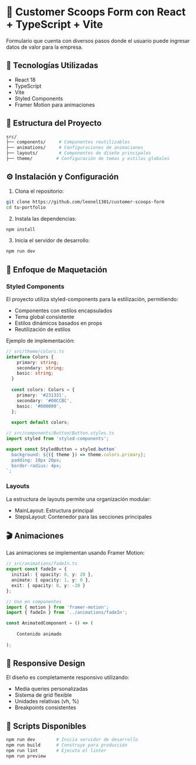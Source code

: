 # 🎨 Customer Scoops Form con React + TypeScript + Vite

Formulario que cuenta con diversos pasos donde el usuario puede ingresar datos de valor para la empresa.

## 🚀 Tecnologías Utilizadas

- React 18
- TypeScript
- Vite
- Styled Components
- Framer Motion para animaciones

## 📁 Estructura del Proyecto

```bash
src/
├── components/     # Componentes reutilizables
├── animations/     # Configuraciones de animaciones
├── layouts/        # Componentes de diseño principales
├── theme/         # Configuración de temas y estilos globales
```

## ⚙️ Instalación y Configuración

1. Clona el repositorio:
```bash
git clone https://github.com/leonel1301/customer-scoops-form
cd tu-portfolio
```

2. Instala las dependencias:
```bash
npm install
```

3. Inicia el servidor de desarrollo:
```bash
npm run dev
```

## 💅 Enfoque de Maquetación

### Styled Components
El proyecto utiliza styled-components para la estilización, permitiendo:
- Componentes con estilos encapsulados
- Tema global consistente
- Estilos dinámicos basados en props
- Reutilización de estilos

Ejemplo de implementación:
```typescript
// src/theme/colors.ts
interface Colors {
    primary: string;
    secondary: string;
    basic: string;
  }
  
  const colors: Colors = {
    primary: '#231331',
    secondary: '#00CCBC',
    basic: '#000000',
  };
  
  export default colors;

// src/components/Button/Button.styles.ts
import styled from 'styled-components';

export const StyledButton = styled.button`
  background: ${({ theme }) => theme.colors.primary};
  padding: 10px 20px;
  border-radius: 4px;
`;
```

### Layouts
La estructura de layouts permite una organización modular:
- MainLayout: Estructura principal
- StepsLayout: Contenedor para las secciones principales

## 🎬 Animaciones

Las animaciones se implementan usando Framer Motion:

```typescript
// src/animations/fadeIn.ts
export const fadeIn = {
  initial: { opacity: 0, y: 20 },
  animate: { opacity: 1, y: 0 },
  exit: { opacity: 0, y: -20 }
};

// Uso en componentes
import { motion } from 'framer-motion';
import { fadeIn } from '../animations/fadeIn';

const AnimatedComponent = () => (
  
    Contenido animado
  
);
```

## 📱 Responsive Design

El diseño es completamente responsivo utilizando:
- Media queries personalizadas
- Sistema de grid flexible
- Unidades relativas (vh, %)
- Breakpoints consistentes

## 🚀 Scripts Disponibles

```bash
npm run dev        # Inicia servidor de desarrollo
npm run build      # Construye para producción
npm run lint       # Ejecuta el linter
npm run preview
```